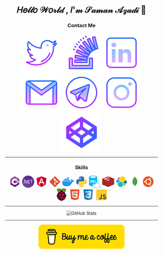 <div align="center">

# 𝐻𝑒𝓁𝓁𝑜 𝒲𝑜𝓇𝓁𝒹 , 𝐼'𝓂 𝒮𝒶𝓂𝒶𝓃 𝒜𝓏𝒶𝒹𝒾 👋

### Contact Me

[![Twitter](./Icons/Gradient%20icons/twitter.svg)](https://twitter.com/intent/follow?screen_name=saman_azadi_)
[![Stack Overflow](./Icons/Gradient%20icons/stackoverflow.svg)](https://stackoverflow.com/users/13861561/saman-azadi)
[![LinkedIn](./Icons/Gradient%20icons/linkedin.svg)](https://www.linkedin.com/in/saman-azadi/)
[![Gmail](./Icons/Gradient%20icons/gmail.svg)](mailto:samanazadi1996@gmail.com)
[![Telegram](./Icons/Gradient%20icons/telegram.svg)](https://t.me/sam_i_x)
[![Instagram](./Icons/Gradient%20icons/instagram.svg)](https://www.instagram.com/saman_azadi_/)
[![CodePen](./Icons/Gradient%20icons/codepen.svg)](https://codepen.io/sam-sam-the-flexboxer/pens/popular)

---
 
### Skills

<img async src="./Icons/csharp.svg" alt="C#" height="40">
<img async src="./Icons/dotnet.svg" alt=".NET" height="40">
<img async src="./Icons/angular.svg" alt="Angular" height="40">
<img async src="./Icons/git.svg" alt="Git" height="40">
<img async src="./Icons/docker.svg" alt="Docker" height="40">
<img async src="./Icons/python.svg" alt="Python" height="40">
<img async src="./Icons/sql.svg" alt="SQL" height="40">
<img async src="./Icons/redis.svg" alt="Redis" height="40">
<img async src="./Icons/elk.svg" alt="ELK" height="40">
<img async src="./Icons/mongo.svg" alt="MongoDB" height="40">
<img async src="./Icons/ubuntu.svg" alt="Ubuntu" height="40">
<img async src="./Icons/raspberrypi.svg" alt="Raspberry Pi" height="40">
<img async src="./Icons/html.svg" alt="HTML" height="40">
<img async src="./Icons/css.svg" alt="CSS" height="40">
<img async src="./Icons/js.svg" alt="JavaScript" height="40">

---

![GitHub Stats](https://github-readme-stats.vercel.app/api?username=samanazadi1996&show_icons=true&theme=cobalt)

---
 
[![buymeacoffee.com](./Icons/buymeacoffee.png)](https://www.buymeacoffee.com/samanazadi)

</div>

